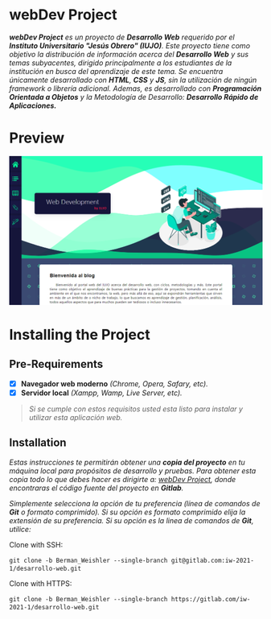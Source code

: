 
# webDev Project

***webDev Project** es un proyecto de **Desarrollo Web** requerido por el **Instituto Universitario "Jesús Obrero" (IUJO)**.  Este proyecto tiene como objetivo la distribución de información acerca del **Desarrollo Web** y sus temas subyacentes, dirigido principalmente a los estudiantes de la institución en busca del aprendizaje de este tema. Se encuentra únicamente desarrollado con **HTML**, **CSS** y **JS**, sin la utilización de ningún framework o librería adicional. Ademas, es desarrollado con **Programación Orientada a Objetos** y la Metodología de Desarrollo: **Desarrollo Rápido de Aplicaciones.***

# Preview
![Alt text](/application/assets/pictures/preview.png?raw=true "Preview Image")
# Installing the Project

## Pre-Requirements

- [x] **Navegador web moderno** *(Chrome, Opera, Safary, etc).* 
- [x] **Servidor local** *(Xampp, Wamp, Live Server, etc).*

>*Si se cumple con estos requisitos usted esta listo para instalar y utilizar esta aplicación web.*

## Installation

*Estas instrucciones te permitirán obtener una **copia del proyecto** en tu máquina local para propósitos de desarrollo y pruebas. Para obtener esta copia todo lo que debes hacer es dirigirte a: [webDev Project](https://gitlab.com/iw-2021-1/desarrollo-web/-/tree/Berman_Weishler), donde encontraras el código fuente del proyecto en **Gitlab**.*

*Simplemente selecciona la opción de tu preferencia (línea de comandos de **Git** o formato comprimido). Si su opción es formato comprimido elija la extensión de su preferencia. Si su opción es la linea de comandos de **Git**, utilice:*

Clone with SSH:

    git clone -b Berman_Weishler --single-branch git@gitlab.com:iw-2021-1/desarrollo-web.git

Clone with HTTPS:

    git clone -b Berman_Weishler --single-branch https://gitlab.com/iw-2021-1/desarrollo-web.git
    
